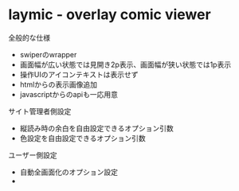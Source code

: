laymic - overlay comic viewer
=======================

全般的な仕様
* swiperのwrapper
* 画面幅が広い状態では見開き2p表示、画面幅が狭い状態では1p表示
* 操作UIのアイコンテキストは表示せず
* htmlからの表示画像追加
* javascriptからのapiも一応用意

サイト管理者側設定
* 縦読み時の余白を自由設定できるオプション引数
* 色設定を自由設定できるオプション引数

ユーザー側設定
* 自動全画面化のオプション設定
* 
